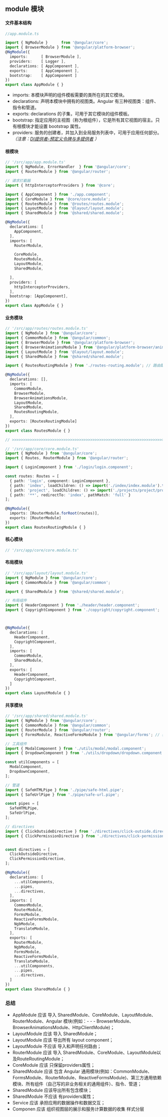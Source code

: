 ## module 模块

#### 文件基本结构
```typescript
//app.module.ts

import { NgModule }      from '@angular/core';
import { BrowserModule } from '@angular/platform-browser';
@NgModule({
  imports:      [ BrowserModule ],
  providers:    [ Logger ],
  declarations: [ AppComponent ],
  exports:      [ AppComponent ],
  bootstrap:    [ AppComponent ]
})
export class AppModule { }
```
- imports: 本模块声明的组件模板需要的类所在的其它模块。
- declarations: 声明本模块中拥有的视图类。Angular 有三种视图类：组件、指令和管道。
- exports: declarations 的子集，可用于其它模块的组件模板。
- bootstrap: 指定应用的主视图（称为根组件），它是所有其它视图的宿主。只有根模块才能设置 bootstrap 属性。
- providers: 服务的创建者，并加入到全局服务列表中，可用于应用任何部分。*（注意：[DI提供者-预定义令牌与多提供者](https://angular.cn/guide/dependency-injection-providers#non-class-dependencies) ）*

#### 根模块
```typescript
// '/src/app/app.module.ts'
import { NgModule, ErrorHandler  } from '@angular/core';
import { RouterModule } from '@angular/router';

// 请求拦截器
import { httpInterceptorProviders } from '@core';

import { AppComponent } from './app.component';
import { CoreModule } from '@core/core.module';
import { RoutesModule } from '@routes/routes.module';
import { LayoutModule } from '@layout/layout.module';
import { SharedModule } from '@shared/shared.module';

@NgModule({
  declarations: [
    AppComponent,
  ],
  imports: [
    RouterModule,

    CoreModule,
    RoutesModule,
    LayoutModule,
    SharedModule,

  ],
  providers: [
    httpInterceptorProviders,
  ],
  bootstrap: [AppComponent],
})
export class AppModule { }
```


#### 业务模块
```typescript
// '/src/app/routes/routes.module.ts'
import { NgModule } from '@angular/core';
import { CommonModule } from '@angular/common';
import { BrowserModule } from '@angular/platform-browser';
import { BrowserAnimationsModule } from '@angular/platform-browser/animations';
import { LayoutModule } from '@layout/layout.module';
import { SharedModule } from '@shared/shared.module';

import { RoutesRoutingModule } from './routes-routing.module'; // 路由配置

@NgModule({
  declarations: [],
  imports: [
    CommonModule,
    BrowserModule,
    BrowserAnimationsModule,
    LayoutModule,
    SharedModule,
    RoutesRoutingModule,
  ],
  exports: [RoutesRoutingModule]
})
export class RoutesModule { }

// >>>>>>>>>>>>>>>>>>>>>>>>>>>>>>>>>>>>>>>>>>>>>>>>>>>>>>>>>>>>>>>>>>>>>>>

// '/src/app/core/core.module.ts'
import { NgModule } from '@angular/core';
import { Routes, RouterModule } from '@angular/router';

import { LoginComponent } from './login/login.component';

const routes: Routes = [
  { path: 'login', component: LoginComponent },
  { path: 'index', loadChildren: () => import('./index/index.module').then(mod => mod.IndexModule) }, // 模块懒加载
  { path: 'project', loadChildren: () => import('./projects/project/project.module').then(mod => mod.ProjectModule) },
  { path: '**', redirectTo: 'index', pathMatch: 'full' }
];

@NgModule({
  imports: [RouterModule.forRoot(routes)],
  exports: [RouterModule]
})
export class RoutesRoutingModule { }
```


#### 核心模块
```typescript
// '/src/app/core/core.module.ts'

```


#### 布局模块
```typescript
// '/src/app/layout/layout.module.ts'
import { NgModule } from '@angular/core';
import { CommonModule } from '@angular/common';

import { SharedModule } from '@shared/shared.module';

// 布局组件
import { HeaderComponent } from './header/header.component';
import { CopyrightComponent } from './copyright/copyright.component';



@NgModule({
  declarations: [
    HeaderComponent,
    CopyrightComponent,
  ],
  imports: [
    CommonModule,
    SharedModule,
  ],
  exports: [
    HeaderComponent,
    CopyrightComponent,
  ]
})
export class LayoutModule { }

```


#### 共享模块
```typescript
// '/src/app/shared/shared.module.ts'
import { NgModule } from '@angular/core';
import { CommonModule } from '@angular/common';
import { RouterModule } from '@angular/router';
import { FormsModule, ReactiveFormsModule } from '@angular/forms'; // 表单相关

// 工具组件
import { ModalComponent } from './utils/modal/modal.component';
import { DropdownComponent } from './utils/dropdown/dropdown.component';

const utilComponents = [
  ModalComponent,
  DropdownComponent,
];

// 管道
import { SafeHTMLPipe } from './pipe/safe-html.pipe';
import { SafeUrlPipe } from './pipe/safe-url.pipe';

const pipes = [
  SafeHTMLPipe,
  SafeUrlPipe,
];

// directives
import { ClickOutsideDirective } from './directives/click-outside.directive';
import { ClickPermissionDirective } from './directives/click-permission.directive';


const directives = [
  ClickOutsideDirective,
  ClickPermissionDirective,
];

@NgModule({
  declarations: [
    ...utilComponents,
    ...pipes,
    ...directives,
  ],
  imports: [
    CommonModule,
    RouterModule,
    FormsModule,
    ReactiveFormsModule,
    NgbModule,
    TranslateModule,
  ],
  exports: [
    RouterModule,
    NgbModule,
    FormsModule,
    ReactiveFormsModule,
    TranslateModule,
    ...utilComponents,
    ...pipes,
    ...directives,
  ]
})
export class SharedModule { }

```


### 总结

- AppModule 应该 导入 SharedModule、CoreModule、LayoutModule、RouterModule、Angular 模块(例如：- - - BrowserModule、BrowserAnimationsModule、HttpClientModule)；
- LayoutModule 应该 导入 SharedModule；
- LayoutModule 应该 导出所有 layout component；
- LayoutModule 不应该 导入和声明任何路由；
- RouterModule 应该 导入 SharedModule、CoreModule、LayoutModule以及RouteRoutingModule；
- CoreModule 应该 只保留providers属性；
- SharedModule 应该 包含 Angular 通用模块(例如：CommonModule、FormsModule、RouterModule、ReactiveFormsModule)、第三方通用依赖模块、所有组件（自己写的非业务相关的通用组件）、指令、管道；
- SharedModule 应该导出所有包含模块；
- SharedModule 不应该 有providers属性；
- Service 应该 承担应用的数据操作和数据交互；
- Componen 应该 组织视图层的展示和服务计算数据的收集
样式分层
